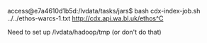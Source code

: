 

access@e7a4610d1b5d:/lvdata/tasks/jars$  bash cdx-index-job.sh ../../ethos-warcs-1.txt http://cdx.api.wa.bl.uk/ethos^C

Need to set up /lvdata/hadoop/tmp (or don't do that)

